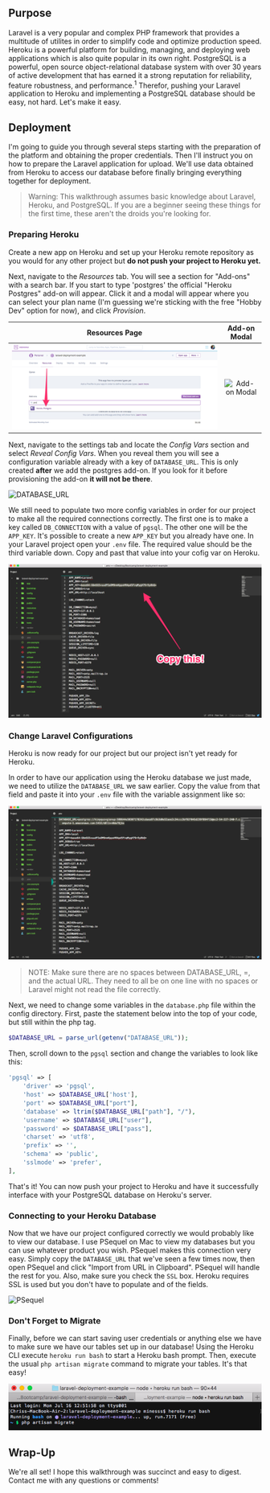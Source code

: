 ## Purpose

Laravel is a very popular and complex PHP framework that provides a multitude of utilites in order to simplify code and optimize production speed. Heroku is a powerful platform for building, managing, and deploying web applications which is also quite popular in its own right. PostgreSQL is a powerful, open source object-relational database system with over 30 years of active development that has earned it a strong reputation for reliability, feature robustness, and performance.<sup>1</sup> Therefor, pushing your Laravel application to Heroku and implementing a PostgreSQL database should be easy, not hard. Let's make it easy.

## Deployment

I'm going to guide you through several steps starting with the preparation of the platform and obtaining the proper credentials. Then I'll instruct you on how to prepare the Laravel application for upload. We'll use data obtained from Heroku to access our database before finally bringing everything together for deployment.

> Warning: This walkthrough assumes basic knowledge about Laravel, Heroku, and PostgreSQL. If you are a beginner seeing these things for the first time, these aren't the droids you're looking for.

### Preparing Heroku

Create a new app on Heroku and set up your Heroku remote repository as you would for any other project but **do not push your project to Heroku yet.**

Next, navigate to the *Resources* tab. You will see a section for "Add-ons" with a search bar. If you start to type 'postgres' the official "Heroku Postgres" add-on will appear. Click it and a modal will appear where you can select your plan name (I'm guessing we're sticking with the free "Hobby Dev" option for now), and click *Provision*.

Resources Page             |  Add-on Modal
:-------------------------:|:-------------------------:
![Resources Page](/_site/assets/laravel-deployment-example-resources.png)  |  ![Add-on Modal](/_site/assets/laravel-deployment-example_·_Resources___Heroku.png)

Next, navigate to the settings tab and locate the *Config Vars* section and select *Reveal Config Vars*. When you reveal them you will see a configuration variable already with a key of `DATABASE_URL`. This is only created **after** we add the postgres add-on. If you look for it before provisioning the add-on **it will not be there**.

![DATABASE_URL](/_site/assets/laravel-deployment-example_·_Settings___Heroku.png)

We still need to populate two more config variables in order for our project to make all the required connections correctly. The first one is to make a key called `DB_CONNECTION` with a value of `pgsql`. The other one will be the `APP_KEY`. It's possible to create a new `APP_KEY` but you already have one. In your Laravel project open your `.env` file. The required value should be the third variable down. Copy and past that value into your cofig var on Heroku.

![.env File](/_site/assets/_env-laravel-deployment-example.png)

### Change Laravel Configurations

Heroku is now ready for our project but our project isn't yet ready for Heroku.

In order to have our application using the Heroku database we just made, we need to utilize the `DATABASE_URL` we saw earlier. Copy the value from that field and paste it into your `.env` file with the variable assignment like so:

![Database URL](/_site/assets/_env-database_url-example.png)

> NOTE: Make sure there are no spaces between DATABASE_URL, =, and the actual URL. They need to all be on one line with no spaces or Laravel might not read the file correctly.

Next, we need to change some variables in the `database.php` file within the config directory. First, paste the statement below into the top of your code, but still within the php tag.

``` php
$DATABASE_URL = parse_url(getenv("DATABASE_URL"));
```

Then, scroll down to the `pgsql` section and change the variables to look like this:

``` php
'pgsql' => [
    'driver' => 'pgsql',
    'host' => $DATABASE_URL['host'],
    'port' => $DATABASE_URL["port"],
    'database' => ltrim($DATABASE_URL["path"], "/"),
    'username' => $DATABASE_URL["user"],
    'password' => $DATABASE_URL["pass"],
    'charset' => 'utf8',
    'prefix' => '',
    'schema' => 'public',
    'sslmode' => 'prefer',
],
```

That's it! You can now push your project to Heroku and have it successfully interface with your PostgreSQL database on Heroku's server.

### Connecting to your Heroku Database

Now that we have our project configured correctly we would probably like to view our database. I use PSequel on Mac to view my databases but you can use whatever product you wish. PSequel makes this connection very easy. Simply copy the `DATABASE_URL` that we've seen a few times now, then open PSequel and click "Import from URL in Clipboard". PSequel will handle the rest for you. Also, make sure you check the `SSL` box. Heroku requires SSL is used but you don't have to populate and of the fields.

![PSequel](/_site/assets/PSequel_and_2018-07-12-Deploying-Laravel-5-Applications-to-Heroku_md_—___Desktop_Bootcamp_rcbrowder_github_io__posts.png)

### Don't Forget to Migrate

Finally, before we can start saving user credentials or anything else we have to make sure we have our tables set up in our database! Using the Heroku CLI execute `heroku run bash` to start a Heroku bash prompt. Then, execute the usual `php artisan migrate` command to migrate your tables. It's that easy!

![Heroku bash](/_site/assets/laravel-deployment-example_—_node_◂_heroku_run_bash_—_90×44.png)

## Wrap-Up

We're all set! I hope this walkthrough was succinct and easy to digest. Contact me with any questions or comments!
